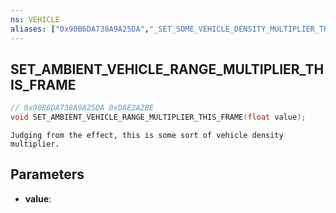 ```yaml
---
ns: VEHICLE
aliases: ["0x90B6DA738A9A25DA","_SET_SOME_VEHICLE_DENSITY_MULTIPLIER_THIS_FRAME"]
---
```

## SET_AMBIENT_VEHICLE_RANGE_MULTIPLIER_THIS_FRAME

```c
// 0x90B6DA738A9A25DA 0xDAE2A2BE
void SET_AMBIENT_VEHICLE_RANGE_MULTIPLIER_THIS_FRAME(float value);
```

```
Judging from the effect, this is some sort of vehicle density multiplier.  
```

## Parameters
* **value**:

